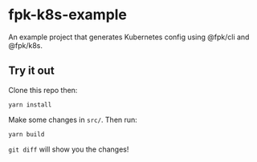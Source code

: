 # fpk-k8s-example

An example project that generates Kubernetes config using @fpk/cli and @fpk/k8s.

## Try it out

Clone this repo then:

`yarn install`

Make some changes in `src/`. Then run:

`yarn build`

`git diff` will show you the changes!
